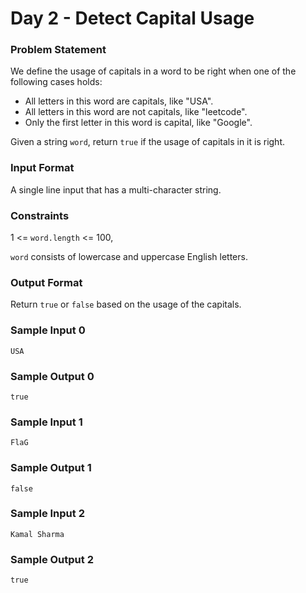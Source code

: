 # Day 2 - Detect Capital Usage

### Problem Statement

We define the usage of capitals in a word to be right when one of the
following cases holds:

- All letters in this word are capitals, like "USA".
- All letters in this word are not capitals, like "leetcode".
- Only the first letter in this word is capital, like "Google".

Given a string `word`, return `true` if the usage of capitals in it is right.

### Input Format

A single line input that has a multi-character string.

### Constraints

1 <= `word.length` <= 100,

`word` consists of lowercase and uppercase English letters.

### Output Format

Return `true` or `false` based on the usage of the capitals.

### Sample Input 0

```
USA
```

### Sample Output 0

```
true
```

### Sample Input 1

```
FlaG
```

### Sample Output 1

```
false
```

### Sample Input 2

```
Kamal Sharma
```

### Sample Output 2

```
true
```
